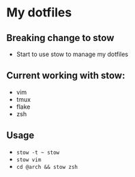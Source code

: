 # My dotfiles

## Breaking change to stow

* Start to use stow to manage my dotfiles

## Current working with stow:
* vim
* tmux
* flake
* zsh

## Usage
* `stow -t ~ stow`
* `stow vim`
* `cd @arch && stow zsh`

